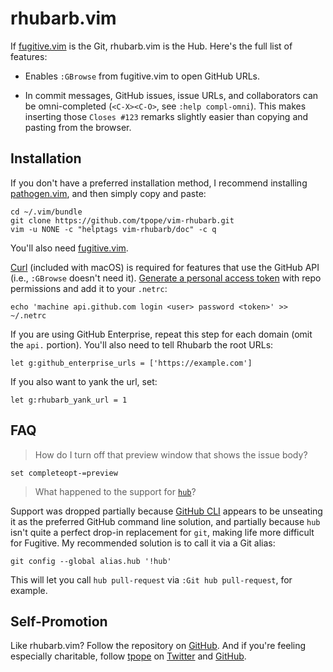 # rhubarb.vim

If [fugitive.vim][] is the Git, rhubarb.vim is the Hub.  Here's the full list
of features:

* Enables `:GBrowse` from fugitive.vim to open GitHub URLs.

* In commit messages, GitHub issues, issue URLs, and collaborators can be
  omni-completed (`<C-X><C-O>`, see `:help compl-omni`).  This makes inserting
  those `Closes #123` remarks slightly easier than copying and pasting from
  the browser.

[fugitive.vim]: https://github.com/tpope/vim-fugitive

## Installation

If you don't have a preferred installation method, I recommend
installing [pathogen.vim](https://github.com/tpope/vim-pathogen), and
then simply copy and paste:

    cd ~/.vim/bundle
    git clone https://github.com/tpope/vim-rhubarb.git
    vim -u NONE -c "helptags vim-rhubarb/doc" -c q

You'll also need [fugitive.vim][].

[Curl](http://curl.haxx.se/) (included with macOS) is required for features
that use the GitHub API (i.e., `:GBrowse` doesn't need it).
[Generate a personal access token](https://github.com/settings/tokens/new)
with repo permissions and add it to your `.netrc`:

    echo 'machine api.github.com login <user> password <token>' >> ~/.netrc

If you are using GitHub Enterprise, repeat this step for each domain (omit the
`api.` portion). You'll also need to tell Rhubarb the root URLs:

    let g:github_enterprise_urls = ['https://example.com']

If you also want to yank the url, set:

    let g:rhubarb_yank_url = 1

## FAQ

> How do I turn off that preview window that shows the issue body?

    set completeopt-=preview

> What happened to the support for [`hub`](https://github.com/github/hub)?

Support was dropped partially because [GitHub CLI](https://github.com/cli/cli)
appears to be unseating it as the preferred GitHub command line solution, and
partially because `hub` isn't quite a perfect drop-in replacement for `git`,
making life more difficult for Fugitive.  My recommended solution is to call
it via a Git alias:

    git config --global alias.hub '!hub'

This will let you call `hub pull-request` via `:Git hub pull-request`, for
example.

## Self-Promotion

Like rhubarb.vim? Follow the repository on
[GitHub](https://github.com/tpope/vim-rhubarb).  And if
you're feeling especially charitable, follow [tpope](http://tpo.pe/) on
[Twitter](http://twitter.com/tpope) and
[GitHub](https://github.com/tpope).
